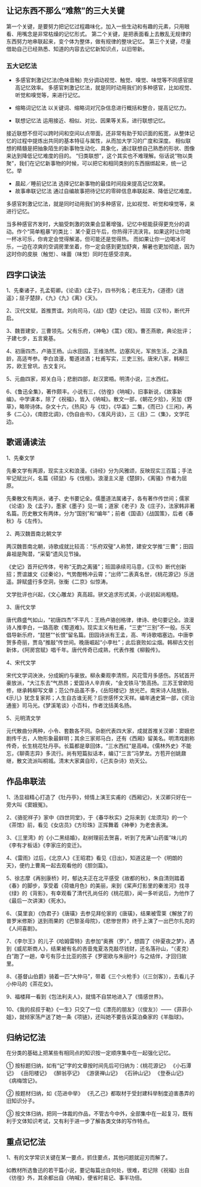 ## 让记东西不那么“难熬”的三大关键

第一个关键，是要努力把记忆过程趣味化，加入一些生动和有趣的元素，只用眼看、用嘴念是非常枯燥的记忆形式。
第二个关键，是把表面看上去散乱无规律的东西努力地串联起来，变个体为整体，做有规律的整块记忆。
第三个关键，尽量借助自己已经熟悉、知道的内容去记忆新知识点，以旧带新。

### 五大记忆法

* 多感官刺激记忆法(色味音触)
充分调动视觉、触觉、嗅觉、味觉等不同感官提高记忆效率。
多感官刺激记忆法，就是同时动用我们的多种感官，比如视觉、听觉和嗅觉等，来进行记忆。

* 缩略词记忆法
以关键词、缩略词对冗杂信息进行概括和整合，提高记忆力。

* 联想记忆法
运用接近、相似、对比、因果等关系，进行联想记忆。

接近联想不但可以跨时间和空间以点带面，还非常有助于知识面的拓宽，从整体记忆的过程中提炼出共同的基本特征与属性，从而加大学习的广度和深度。
相似联想的精髓是把抽象陌生的新事物生动化、具象化，通过联想自己熟悉的形状、图像来达到降低记忆难度的目的。
“归类联想”，这个其实也不难理解。俗话说“物以类聚”，我们在记忆新事物的时候，可以把它和相同类别的东西捆绑起来，统一记忆。举

* 晨起／睡前记忆法
选择记忆新事物的最佳时间段来提高记忆效果。
* 故事串联记忆法
通过自编故事把待记忆的零碎信息串联起来、降低记忆难度。

多感官刺激记忆法，就是同时动用我们的多种感官，比如视觉、听觉和嗅觉等，来进行记忆。

当多种感官齐发时，大脑受刺激的效果会显著增强，记忆中枢能获得更充分的调动。作个“简单粗暴”的类比：
某个夏日午后，你热得汗流浃背。如果这时让你喝一杯冰可乐，你肯定会觉得解渴，但可能还是觉得热。
而如果让你一边喝冰可乐，一边在凉爽的空调房里坐着，你一定会感到更加舒爽，解暑也更加彻底，因为这时你的皮肤（触觉）、味蕾（味觉）同时在感受凉爽。




## 四字口诀法

1、先秦诸子，孔孟荀卿。《论语》《孟子》，四书列名；老庄无为，《道德》《逍遥》；屈子楚辞，《九》《九》《离》《天》。

2、汉代文赋，首推贾谊。刘向司马，《战》《楚》《史记》。班固《汉书》，断代开启。

3、魏晋建安，三曹领先。父有乐府，《神龟》《蒿》《观》。曹丕燕歌，典论批评；子建七步，五言奠基。

4、初唐四杰，卢骆王杨。山水田园，王维浩然。边塞风光，军旅生活，之涣昌龄，高适岑参。李白浪漫，蜀道进酒；杜甫写实，三吏三别。唐宋八家，韩柳三苏，欧王曾巩，古文复兴。

5、元曲四家，郑关白马；悲剧四部，赵汉窦梧。明清小说，三水西红。

6、《鲁迅全集》，著作颇丰。小说有三，《彷徨》《呐喊》，旧事新说，《故事新编》。中学课本，除了《祝福》，皆入《呐喊》。散文一部，《朝花夕拾》，另加《野草》，略带诗体。杂文十六，《热风》与《坟》，《华盖》二集，《而已》《三闲》，再多《二心》，《南腔北调》，《伪自由书》，《准风月谈》，三《且》二《集》，文学花边。

## 歌谣诵读法

1、先秦文学

先秦文学有两源，现实主义和浪漫。《诗经》分为风雅颂，反映现实三百篇；手法牢记赋比兴，名篇《硕鼠》与《伐檀》。浪漫主义是《楚辞》，《离骚》作者为屈原。

先秦散文有两派，诸子、史书要记全。儒墨道法属诸子，各有著作传世间；儒家《论语》及《孟子》，墨家《墨子》见一斑；道家《老子》及《庄子》，法家韩非著名篇。历史散文有两体，分为“国别”和“编年”；前者《国语》《战国策》，后者《春秋》与《左传》。

2、两汉魏晋南北朝文学

两汉魏晋南北朝，诗歌成就比较高：“乐府双璧”人称赞，建安文学推“三曹”；田园鼻祖是陶潜，“采菊”遗风见节操。

《史记》首开纪传体，号称“无韵之离骚”；班固承续司马意，《汉书》断代创新招；贾谊雄文《过秦论》，气势酣畅冲云霄；“出师”二表真名世，《桃花源记》乐逍遥。辞赋盛行多空洞，张衡《二京》似惊涛。

文学批评也兴起，《文心雕龙》真高超。骈文追求形式美，小说初起尚粗糙。

3、唐代文学

唐代鼎盛气如山，“初唐四杰”不平凡：王杨卢骆创格律，律诗、绝句要记全。浪漫诗人推李白，一路高歌《蜀道难》。现实主义有杜甫，“三吏”“三别”不一般。乐天倡导新乐府，“琵琶”“长恨”留名篇。田园诗派有王孟，高、岑诗歌唱塞边。中唐李贺多奇丽，贾岛“推敲”传世间。晚唐崛起“小李杜”；此后衰败如尘烟。韩柳古文创新体，《阿房宫赋》唱千年。唐代传奇已成熟，代表作推《柳毅传》。

4、宋代文学

宋代文学词泱泱，分成婉约与豪放。柳永秦观李清照，风花雪月多感伤。苏轼首开豪放派，“大江东去”气昂昂；爱国诗人辛弃疾，“金戈铁马”势高扬。三苏王曾欧阳修，继承韩柳写文章；范公作品虽不多，《岳阳楼记》放光芒。南宋诗人陆放翁，《示儿》犹念复家邦；人生自古谁无死？后世感怀文天祥。编年通史第一部，《资治通鉴》司马光。《梦溪笔谈》小百科，作者沈括美名扬。

5、元明清文学

元代散曲分两种，小令、套数各不同。杂剧代表四大家，成就首推关汉卿：窦娥悲剧传千古，人物形象最鲜明；其余三家郑马白，还有《西厢》留美名。明清戏剧称传奇，长生桃花牡丹亭。长篇都是章回体，“三水西红”是高峰。《儒林外史》不能忘，《聊斋志异》多流行。尚有短篇拟话本，编订“三言”冯梦龙。方苞开创姚鼐继，散文流派叫桐城。清末大家龚自珍，《己亥杂诗》劝天公。

## 作品串联法

1、汤显祖精心打造了《牡丹亭》，倾情上演王实甫的《西厢记》，关汉卿只好在一旁大叫《窦娥冤》。

2、《骆驼祥子》家中《四世同堂》，于《春华秋实》之际来到《龙须沟》的一个《茶馆》前，看见《女店员》《方珍珠》正挥舞着《神拳》为老舍表演。

3、《三里湾》的《小二黑结婚》，赵树理前去贺喜，听到了充满“山药蛋”味儿的《李有才板话》《李家庄的变迁》。

4、《雷雨》过后，《北京人》《王昭君》看见《日出》，知道这是一个《明朗的天》，便约上曹禺一起去观看他的《胆剑篇》。

5、徐志摩《再别康桥》时，郁达夫正在北平感受《故都的秋》，朱自清则踏着《春》的脚步，享受着《荷塘月色》的美丽，来到《桨声灯影里的秦淮河》找寻《绿》的《背影》，有幸观看了清代孔尚任的《桃花扇》，闻一多听说后，为他作了《最后一次讲演》《死水》。

6、（莫里哀）《伪君子》《唐璜》去参见拜伦家的《唐璜》，结果被雪莱《解放了的普罗米修斯》送到雨果的《巴黎圣母院》，《悲惨世界》终于上演了一出巴尔扎克的《人间喜剧》。

7、《李尔王》的儿子《哈姆雷特》去参加“奥赛（罗）”，想圆了《仲夏夜之梦》，遇到《威尼斯商人》，结果被有名的吝啬鬼夏洛克敲尽钱财，还名落孙山，“（麦克）白”跑了一趟，幸亏有莎士比亚的孩子《罗密欧与朱丽叶》与之结伴，才回归故里。

8、《基督山伯爵》骑着一匹“大仲马”，带着《三个火枪手》（《三剑客》），去看儿子小仲马的《茶花女》。

9、福楼拜一看到《包法利夫人》，就情不自禁地进入了《情感世界》。

10、《我的叔叔于勒》《一生》只交了一位《漂亮的朋友》（《俊友》）——《菲菲小姐》，就倾家荡产送了她一条《项链》，还叫她不要告诉莫泊桑家的《羊脂球》。

## 归纳记忆法

在分类的基础上把某些有相同点的知识按一定顺序集中在一起强化记忆。

① 按标题归纳，如有“记”字的文章按时间先后可归纳为：《桃花源记》 《小石潭记》 《岳阳楼记》 《醉翁亭记》 《游褒禅山记》 《石钟山记》 《登泰山记》 《病梅馆记》。

② 按题材归纳，如《范进中举》 《孔乙己》都取材于受封建科举制度迫害愚弄的旧知识分子。

③ 按文体归纳，把同一体裁的作品，不管古今中外，全部集中在一起复习，既有利于文体知识考试，又有利于进一步了解各类文体的写作特点。

## 重点记忆法

1、有的文学常识关键在某一要点，抓住要点，其他问题就迎刃而解了。

如教材所选鲁迅的若干篇小说，要记每篇出自何处，很难，若记除《祝福》出自《彷徨》外，其余都出自《呐喊》，便省时易记、事半功倍。
